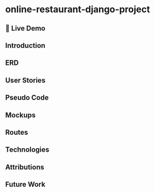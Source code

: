 # online-restaurant-django-project

## 🚀 Live Demo

## Introduction

## ERD

## User Stories

## Pseudo Code

## Mockups

## Routes

## Technologies

## Attributions

## Future Work